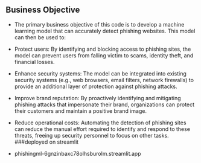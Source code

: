 ## Business Objective

* The primary business objective of this code is to develop a machine learning model that can accurately detect phishing websites. This model can then be used to:

* Protect users: By identifying and blocking access to phishing sites, the model can prevent users from falling victim to scams, identity theft, and financial losses.

* Enhance security systems: The model can be integrated into existing security systems (e.g., web browsers, email filters, network firewalls) to provide an additional layer of protection against phishing attacks.

* Improve brand reputation: By proactively identifying and mitigating phishing attacks that impersonate their brand, organizations can protect their customers and maintain a positive brand image.

* Reduce operational costs: Automating the detection of phishing sites can reduce the manual effort required to identify and respond to these threats, freeing up security personnel to focus on other tasks.
###deployed on streamlit
* phishingml-6gnzinbaxc78olhsburolm.streamlit.app
